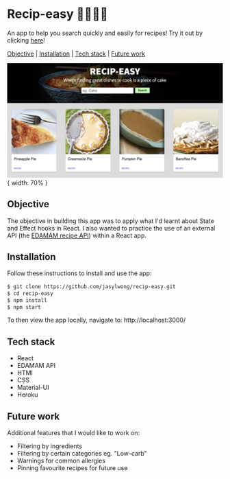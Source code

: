 # Recip-easy 👨‍🍳👩‍🍳

An app to help you search quickly and easily for recipes! Try it out by clicking [here]()!

[Objective](#Objective) | [Installation](#Installation) | [Tech stack](#Tech_stack) | [Future work](#Future_work)

![recip-easy](recip_easy.png) { width: 70% }


## <a name="Objective">Objective</a>

The objective in building this app was to apply what I'd learnt about State and Effect hooks in React. I also wanted to practice the use of an external API (the [EDAMAM recipe API](https://developer.edamam.com/edamam-recipe-api)) within a React app.

## <a name="Installation">Installation</a>

Follow these instructions to install and use the app:

```
$ git clone https://github.com/jasylwong/recip-easy.git
$ cd recip-easy
$ npm install
$ npm start
```
To then view the app locally, navigate to: http://localhost:3000/

## <a name="Tech_stack">Tech stack</a>

- React
- EDAMAM API
- HTMl
- CSS
- Material-UI
- Heroku

## <a name="Future_work">Future work</a>

Additional features that I would like to work on:
- Filtering by ingredients
- Filtering by certain categories eg. "Low-carb"
- Warnings for common allergies
- Pinning favourite recipes for future use